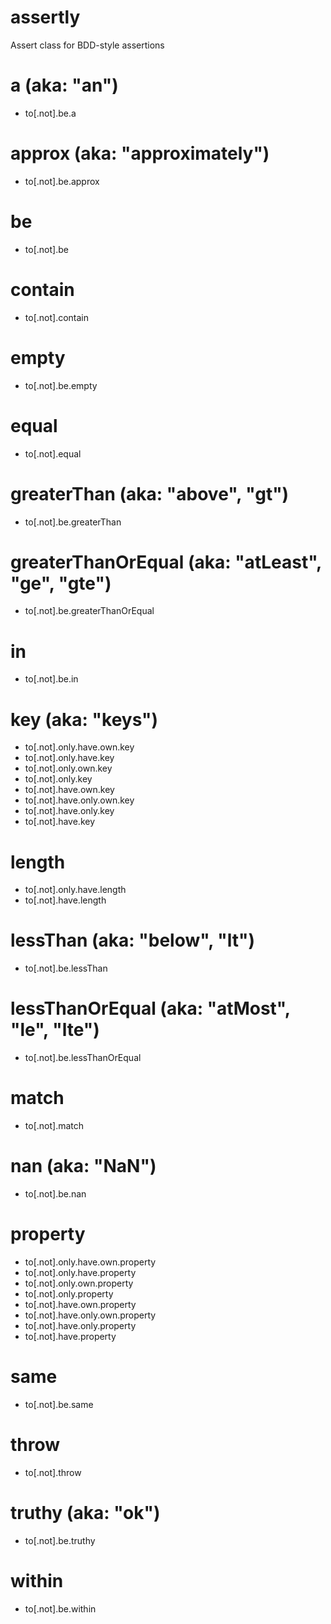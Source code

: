 # assertly
Assert class for BDD-style assertions

# a (aka: "an")

 - to[.not].be.a

# approx (aka: "approximately")

 - to[.not].be.approx

# be

 - to[.not].be

# contain

 - to[.not].contain

# empty

 - to[.not].be.empty

# equal

 - to[.not].equal

# greaterThan (aka: "above", "gt")

 - to[.not].be.greaterThan

# greaterThanOrEqual (aka: "atLeast", "ge", "gte")

 - to[.not].be.greaterThanOrEqual

# in

 - to[.not].be.in

# key (aka: "keys")

 - to[.not].only.have.own.key
 - to[.not].only.have.key
 - to[.not].only.own.key
 - to[.not].only.key
 - to[.not].have.own.key
 - to[.not].have.only.own.key
 - to[.not].have.only.key
 - to[.not].have.key

# length

 - to[.not].only.have.length
 - to[.not].have.length

# lessThan (aka: "below", "lt")

 - to[.not].be.lessThan

# lessThanOrEqual (aka: "atMost", "le", "lte")

 - to[.not].be.lessThanOrEqual

# match

 - to[.not].match

# nan (aka: "NaN")

 - to[.not].be.nan

# property

 - to[.not].only.have.own.property
 - to[.not].only.have.property
 - to[.not].only.own.property
 - to[.not].only.property
 - to[.not].have.own.property
 - to[.not].have.only.own.property
 - to[.not].have.only.property
 - to[.not].have.property

# same

 - to[.not].be.same

# throw

 - to[.not].throw

# truthy (aka: "ok")

 - to[.not].be.truthy

# within

 - to[.not].be.within

